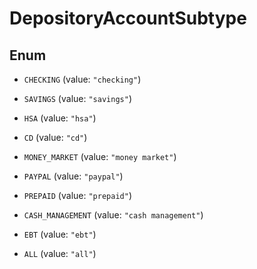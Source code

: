 

# DepositoryAccountSubtype

## Enum


* `CHECKING` (value: `"checking"`)

* `SAVINGS` (value: `"savings"`)

* `HSA` (value: `"hsa"`)

* `CD` (value: `"cd"`)

* `MONEY_MARKET` (value: `"money market"`)

* `PAYPAL` (value: `"paypal"`)

* `PREPAID` (value: `"prepaid"`)

* `CASH_MANAGEMENT` (value: `"cash management"`)

* `EBT` (value: `"ebt"`)

* `ALL` (value: `"all"`)



